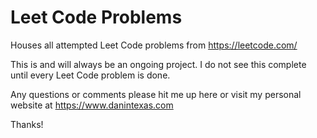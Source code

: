 # Leet Code Problems
 Houses all attempted Leet Code problems from https://leetcode.com/

 This is and will always be an ongoing project. I do not see this complete until every Leet Code problem is done. 

 Any questions or comments please hit me up here or visit my personal website at https://www.danintexas.com

 Thanks!
